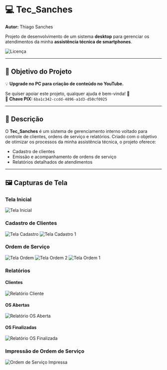 # 💻 Tec_Sanches

**Autor:** Thiago Sanches

Projeto de desenvolvimento de um sistema **desktop** para gerenciar os atendimentos da minha **assistência técnica de smartphones**.

![Licença](https://img.shields.io/github/license/sanchessky/Tec_sanches)

---

## 🎯 Objetivo do Projeto

💡 **Upgrade no PC para criação de conteúdo no YouTube.**

Se quiser apoiar este projeto, qualquer ajuda é bem-vinda! 🙏  
📌 **Chave PIX:** `6ba1c342-ccdd-4896-a1d3-d50cf0925`

---

## 📌 Descrição

O **Tec_Sanches** é um sistema de gerenciamento interno voltado para controle de clientes, ordens de serviço e relatórios. Criado com o objetivo de otimizar os processos da minha assistência técnica, o projeto oferece:

- Cadastro de clientes
- Emissão e acompanhamento de ordens de serviço
- Relatórios detalhados de atendimentos

---

## 🖼️ Capturas de Tela

### Tela Inicial
![Tela Inicial](/src/public/img/TelaInicio.png)

### Cadastro de Clientes
![Tela Cadastro](/src/public/img/TelaCadastro.png)
![Tela Cadastro 1](/src/public/img/TelaCadastro1.png)

### Ordem de Serviço
![Tela Ordem](/src/public/img/TelaOrdem.png)
![Tela Ordem 2](/src/public/img/TelaOrdem2.png)
![Tela Ordem 1](/src/public/img/TelaOrdem1.png)

### Relatórios
#### Clientes
![Relatório Cliente](/src/public/img/RelatorioCliente.png)

#### OS Abertas
![Relatório OS Aberta](/src/public/img/RelatorioOsAberta.png)

#### OS Finalizadas
![Relatório OS Finalizada](/src/public/img/RelatorioOsFinalizada.png)

### Impressão de Ordem de Serviço
![Ordem de Serviço Impressa](/src/public/img/OrdemService.png)



